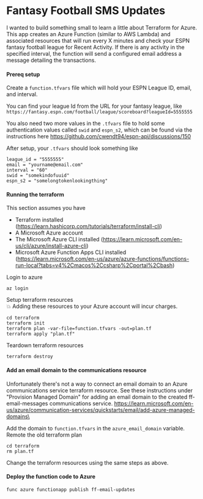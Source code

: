 # Fantasy Football SMS Updates

I wanted to build something small to learn a little about Terraform for Azure. This app creates an Azure Function (similar to AWS Lambda) and associated resources that will run every X minutes and check your ESPN fantasy football league for Recent Activity. If there is any activity in the specified interval, the function will send a configured email address a  message detailing the transactions.

#### Prereq setup
Create a `function.tfvars` file which will hold your ESPN League ID, email, and interval. 

You can find your league Id from the URL for your fantasy league, like
`https://fantasy.espn.com/football/league/scoreboard?leagueId=5555555`

You also need two more values in the `.tfvars` file to hold some authentication values called `swid` and `espn_s2`, which can be found via the instructions here https://github.com/cwendt94/espn-api/discussions/150

After setup, your `.tfvars` should look something like
```
league_id = "5555555"
email = "yourname@email.com"
interval = "60"
swid = "somekindofuuid"
espn_s2 = "somelongtokenlookingthing"
```

#### Running the terraform
This section assumes you have
- Terraform installed (https://learn.hashicorp.com/tutorials/terraform/install-cli)
- A Microsoft Azure account
- The Microsoft Azure CLI installed (https://learn.microsoft.com/en-us/cli/azure/install-azure-cli)
- Microsoft Azure Function Apps CLI installed (https://learn.microsoft.com/en-us/azure/azure-functions/functions-run-local?tabs=v4%2Cmacos%2Ccsharp%2Cportal%2Cbash)

Login to azure
```
az login
```
Setup terraform resources\
:boom: Adding these resources to your Azure account will incur charges.
```
cd terraform
terraform init
terraform plan -var-file=function.tfvars -out=plan.tf
terraform apply "plan.tf"
```
Teardown terraform resources
```
terraform destroy
```

#### Add an email domain to the communications resource
Unfortunately there's not a way to connect an email domain to an Azure communications service terraform resource. See these instructions under "Provision Managed Domain" for adding an email domain to the created ff-email-messages communications service. https://learn.microsoft.com/en-us/azure/communication-services/quickstarts/email/add-azure-managed-domains\

Add the domain to `function.tfvars` in the `azure_email_domain` variable.\
Remote the old terraform plan
```
cd terraform
rm plan.tf
```
Change the terraform resources using the same steps as above.

#### Deploy the function code to Azure
```
func azure functionapp publish ff-email-updates
```